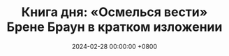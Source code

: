 ---
title: "Книга дня: «Осмелься вести» Брене Браун в кратком изложении"
description: >-
  Станьте лидером с книгой Брене Браун! Узнайте, как смелость, эмпатия и эмоциональный интеллект помогут вам вести команду.
date: 2024-02-28 00:00:00 +0800
categories: [Мышление, Конспекты-книг]
tags:
  [
    осмелься-вести,
    брене-браун,
    лидерство,
    уязвимость,
    смелость,
    эмпатия,
    устойчивость,
    эмоциональный-интеллект,
    командная-работа,
    коммуникация,
    управление-изменениями,
    аутентичное-лидерство,
    доверие,
    смелые-разговоры,
    трансформационное-лидерство
  ]
image:
alt: Обложка книги Осмелься вести Брене Браун
fallback:
  -
  -
---
